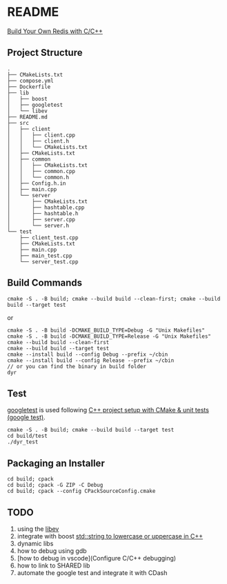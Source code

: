 README
====

[Build Your Own Redis with C/C++](https://build-your-own.org/redis/)

## Project Structure

```
.
├── CMakeLists.txt
├── compose.yml
├── Dockerfile
├── lib
│   ├── boost
│   ├── googletest
│   └── libev
├── README.md
├── src
│   ├── client
│   │   ├── client.cpp
│   │   ├── client.h
│   │   └── CMakeLists.txt
│   ├── CMakeLists.txt
│   ├── common
│   │   ├── CMakeLists.txt
│   │   ├── common.cpp
│   │   └── common.h
│   ├── Config.h.in
│   ├── main.cpp
│   └── server
│       ├── CMakeLists.txt
│       ├── hashtable.cpp
│       ├── hashtable.h
│       ├── server.cpp
│       └── server.h
└── test
    ├── client_test.cpp
    ├── CMakeLists.txt
    ├── main.cpp
    ├── main_test.cpp
    └── server_test.cpp
```

## Build Commands

```
cmake -S . -B build; cmake --build build --clean-first; cmake --build build --target test
```
or
```
cmake -S . -B build -DCMAKE_BUILD_TYPE=Debug -G "Unix Makefiles"
cmake -S . -B build -DCMAKE_BUILD_TYPE=Release -G "Unix Makefiles"
cmake --build build --clean-first
cmake --build build --target test
cmake --install build --config Debug --prefix ~/cbin
cmake --install build --config Release --prefix ~/cbin
// or you can find the binary in build folder
dyr
```

## Test
[googletest](https://github.com/google/googletest) is used following [C++ project setup with CMake & unit tests (google test)](https://raymii.org/s/tutorials/Cpp_project_setup_with_cmake_and_unit_tests.html).
```
cmake -S . -B build; cmake --build build --target test
cd build/test
./dyr_test
```

## Packaging an Installer

```
cd build; cpack
cd build; cpack -G ZIP -C Debug
cd build; cpack --config CPackSourceConfig.cmake
```

## TODO

1. using the [libev](https://github.com/enki/libev)
2. integrate with boost [std::string to lowercase or uppercase in C++](https://raymii.org/s/snippets/std_string_to_lowercase_or_uppercase_in_cpp.html)
3. dynamic libs
4. how to debug using gdb
5. [how to debug in vscode](Configure C/C++ debugging)
6. how to link to SHARED lib
7. automate the google test and integrate it with CDash
